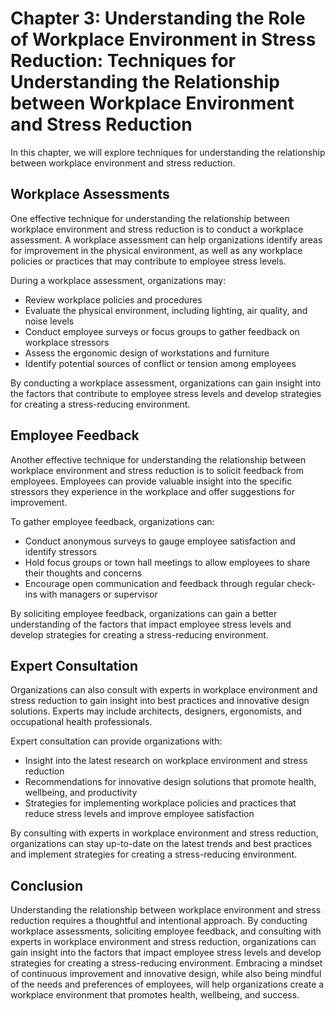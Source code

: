 Chapter 3: Understanding the Role of Workplace Environment in Stress Reduction: Techniques for Understanding the Relationship between Workplace Environment and Stress Reduction
================================================================================================================================================================================

In this chapter, we will explore techniques for understanding the relationship between workplace environment and stress reduction.

Workplace Assessments
---------------------

One effective technique for understanding the relationship between workplace environment and stress reduction is to conduct a workplace assessment. A workplace assessment can help organizations identify areas for improvement in the physical environment, as well as any workplace policies or practices that may contribute to employee stress levels.

During a workplace assessment, organizations may:

* Review workplace policies and procedures
* Evaluate the physical environment, including lighting, air quality, and noise levels
* Conduct employee surveys or focus groups to gather feedback on workplace stressors
* Assess the ergonomic design of workstations and furniture
* Identify potential sources of conflict or tension among employees

By conducting a workplace assessment, organizations can gain insight into the factors that contribute to employee stress levels and develop strategies for creating a stress-reducing environment.

Employee Feedback
-----------------

Another effective technique for understanding the relationship between workplace environment and stress reduction is to solicit feedback from employees. Employees can provide valuable insight into the specific stressors they experience in the workplace and offer suggestions for improvement.

To gather employee feedback, organizations can:

* Conduct anonymous surveys to gauge employee satisfaction and identify stressors
* Hold focus groups or town hall meetings to allow employees to share their thoughts and concerns
* Encourage open communication and feedback through regular check-ins with managers or supervisor

By soliciting employee feedback, organizations can gain a better understanding of the factors that impact employee stress levels and develop strategies for creating a stress-reducing environment.

Expert Consultation
-------------------

Organizations can also consult with experts in workplace environment and stress reduction to gain insight into best practices and innovative design solutions. Experts may include architects, designers, ergonomists, and occupational health professionals.

Expert consultation can provide organizations with:

* Insight into the latest research on workplace environment and stress reduction
* Recommendations for innovative design solutions that promote health, wellbeing, and productivity
* Strategies for implementing workplace policies and practices that reduce stress levels and improve employee satisfaction

By consulting with experts in workplace environment and stress reduction, organizations can stay up-to-date on the latest trends and best practices and implement strategies for creating a stress-reducing environment.

Conclusion
----------

Understanding the relationship between workplace environment and stress reduction requires a thoughtful and intentional approach. By conducting workplace assessments, soliciting employee feedback, and consulting with experts in workplace environment and stress reduction, organizations can gain insight into the factors that impact employee stress levels and develop strategies for creating a stress-reducing environment. Embracing a mindset of continuous improvement and innovative design, while also being mindful of the needs and preferences of employees, will help organizations create a workplace environment that promotes health, wellbeing, and success.
